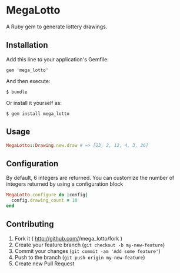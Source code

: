 # MegaLotto

A Ruby gem to generate lottery drawings.

## Installation

Add this line to your application's Gemfile:

    gem 'mega_lotto'

And then execute:

    $ bundle

Or install it yourself as:

    $ gem install mega_lotto

## Usage

```ruby
MegaLotto::Drawing.new.draw # => [23, 2, 12, 4, 3, 26]
```

## Configuration

By default, 6 integers are returned.
You can customize the number of integers returned by using a configuration block

```ruby
MegaLotto.configure do |config|
  config.drawing_count = 10
end
```

## Contributing

1. Fork it ( http://github.com/<my-github-username>/mega_lotto/fork )
2. Create your feature branch (`git checkout -b my-new-feature`)
3. Commit your changes (`git commit -am 'Add some feature'`)
4. Push to the branch (`git push origin my-new-feature`)
5. Create new Pull Request
